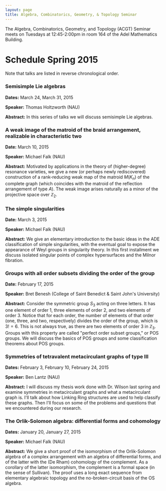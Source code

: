 ```yaml
---
layout: page
title: Algebra, Combinatorics, Geometry, & Topology Seminar
---
```


The Algebra, Combinatorics, Geometry, and Topology (ACGT) Seminar meets on Tuesdays at 12:45-2:00pm in room 164 of the Adel Mathematics Building.

# Schedule Spring 2015 #

Note that talks are listed in reverse chronological order.

### Semisimple Lie algebras ###

**Dates:** March 24, March 31, 2015

**Speaker:** Thomas Holtzworth (NAU)

**Abstract:** In this series of talks we will discuss semisimple Lie algebras.

### A weak image of the matroid of the braid arrangement, realizable in characteristic two ###

**Date:** March 10, 2015

**Speaker:** Michael Falk (NAU)

**Abstract:** Motivated by applications in the theory of (higher-degree) resonance varieties, we give a new (or perhaps newly rediscovered) construction of a rank-reducing weak map of the matroid $M(K_n)$ of the complete graph (which coincides with the matroid of the reflection arrangement of type $A$). The weak image arises naturally as a minor of the projective space over $\mathbb{Z}_2$.

### The simple singularities ###

**Date:** March 3, 2015

**Speaker:** Michael Falk (NAU)

**Abstract:** We give an elementary introduction to the basic ideas in the ADE classification of simple singularities, with the eventual goal to expose the appearance of Weyl groups in singularity theory. In this first installment we discuss isolated singular points of complex hypersurfaces and the Milnor fibration.

### Groups with all order subsets dividing the order of the group ###

**Date:** February 17, 2015

**Speaker:** Bret Benesh (College of Saint Benedict & Saint John's University)

**Abstract:** Consider the symmetric group $S_3$ acting on three letters.  It has one element of order $1$, three elements of order $2$, and two elements of order $3$.  Notice that for each order, the number of elements of that order (one, three, and two, respectively) divides the order of the group, which is $3!=6$.  This is not always true, as there are two elements of order $3$ in $\mathbb{Z}_3$.  Groups with this property are called "perfect order subset groups," or POS groups.  We will discuss the basics of POS groups and some classification theorems about POS groups.

### Symmetries of tetravalent metacirculant graphs of type III ###

**Dates:** February 3, February 10, February 24, 2015

**Speaker:** Ben Lantz (NAU)

**Abstract:** I will discuss my thesis work done with Dr. Wilson last spring and examine symmetries in metacirculant graphs and what a metacirculant graph is. I'll talk about how Linking Ring structures are used to help classify these graphs. Then I'll focus on some of the problems and questions that we encountered during our research.

### The Orlik-Solomon algebra: differential forms and cohomology ###

**Dates:** January 20, January 27, 2015

**Speaker:** Michael Falk (NAU)

**Abstract:** We give a short proof of the isomorphism of the Orlik-Solomon algebra of a complex arrangement with an algebra of differential forms, and of the latter with the (De Rham) cohomology of the complement. As a corollary of the latter isomorphism, the complement is a formal space (in the sense of Sullivan). The proof uses a long exact sequence from elementary algebraic topology and the no-broken-circuit basis of the OS algebra.
